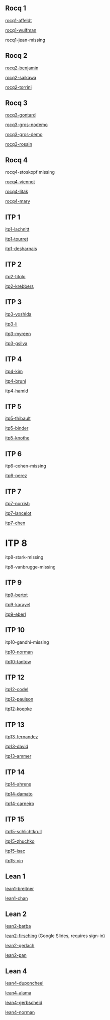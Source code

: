 

## Rocq 1

[rocq1-affeldt](rocq1-affeldt.pdf)

[rocq1-wulfman](rocq1-wulfman.pdf)

rocq1-jean-missing

## Rocq 2

[rocq2-benjamin](rocq2-benjamin.pdf)

[rocq2-saikawa](rocq2-saikawa.pdf)

[rocq2-torrini](rocq2-torrini.pdf)

## Rocq 3

[rocq3-gontard](rocq3-gontard.pdf)

[rocq3-gros-nodemo](rocq3-gros-nodemo.pdf)

[rocq3-gros-demo](rocq3-gros.pdf)

[rocq3-rosain](rocq3-rosain.pdf)

## Rocq 4

rocq4-stoskopf missing

[rocq4-viennot](rocq4-viennot.pdf)

[rocq4-litak](rocq4-litak.pdf)

[rocq4-mary](rocq4-mary.pdf)


## ITP 1

[itp1-lachnitt](itp1-lachnitt.pdf)

[itp1-tourret](itp1-tourret.pdf)

[itp1-desharnais](itp1-desharnais.pdf)

## ITP 2 

[itp2-titolo](itp2-titolo.pdf)

[itp2-krebbers](itp2-krebbers.pdf)

## ITP 3

[itp3-yoshida](itp3-yoshida.pdf)

[itp3-li](itp3-li.pdf)

[itp3-myreen](itp3-myreen.pdf)

[itp3-gsilva](itp3-gsilva.pdf)

## ITP 4

[itp4-kim](itp4-kim.pdf)

[itp4-bruni](itp4-bruni.pdf)

[itp4-hamid](itp4-hamid.pdf)

## ITP 5

[itp5-thibault](itp5-thibault.pdf)

[itp5-binder](itp5-binder.pdf)

[itp5-knothe](itp5-knothe.pdf)

## ITP 6

itp6-cohen-missing

[itp6-perez](itp6-perez.pdf)

## ITP 7

[itp7-norrish](itp7-norrish.pdf)

[itp7-lancelot](itp7-lancelot.pdf)

[itp7-chen](itp7-chen.pdf)

# ITP 8

itp8-stark-missing

itp8-vanbrugge-missing


## ITP 9

[itp9-bertot](itp9-bertot.pdf)

[itp9-karayel](itp9-karayel.pdf)

[itp9-eberl](itp9-eberl.pdf)

## ITP 10

itp10-gandhi-missing

[itp10-norman](itp10-norman.pdf)

[itp10-tantow](itp10-tantow.pdf)

## ITP 12

[itp12-codel](itp12-codel.pdf)

[itp12-paulson](itp12-paulson.pdf)

[itp12-koepke](itp12-koepke.pdf)

## ITP 13

[itp13-fernandez](itp13-fernandez.pdf)

[itp13-david](itp13-david.pdf)

[itp13-ammer](itp13-ammer.pdf)

## ITP 14

[itp14-ahrens](itp14-ahrens.pdf)

[itp14-damato](itp14-damato.pdf)

[itp14-carneiro](itp14-carneiro.pdf)

## ITP 15

[itp15-schlichtkrull](itp15-schlichtkrull.pdf)

[itp15-zhuchko](itp15-zhuchko.pdf)

[itp15-isac](itp15-isac.pdf)

[itp15-vin](itp15-vin.pdf)

## Lean 1 

[lean1-breitner](lean1-breitner.pdf)

[lean1-chan](lean1-chan.pdf)

## Lean 2

[lean2-barba](lean2-barba.pdf)

[lean2-firsching](https://docs.google.com/presentation/d/1p7IhCJOD_j4EtKTG-xRhybvURDrknRlLKOdHuNWvw-Y/edit?usp=sharing&resourcekey=0-aXTaSlVB30va64xKkAgbSg&ts=68ddd638) (Google Slides, requires sign-in)

[lean2-gerlach](lean2-gerlach.pdf)

[lean2-pan](lean2-pan.pdf)

## Lean 4 

[lean4-duponcheel](lean4-duponcheel.pdf)

[lean4-alama](lean4-alama.pdf)

[lean4-gerbscheid](lean4-gerbscheid.pdf)

[lean4-norman](lean4-norman.pdf)



